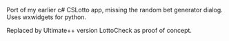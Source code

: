 Port of my earlier c# CSLotto app, missing the random bet generator dialog. Uses wxwidgets for python.

Replaced by Ultimate++ version LottoCheck as proof of concept.
